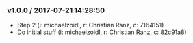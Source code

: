 
### v1.0.0 / 2017-07-21 14:28:50

- Step 2 (i: michaelzoidl, r: Christian Ranz, c: 7164151)
- Do initial stuff (i: michaelzoidl, r: Christian Ranz, c: 82c91a8)
